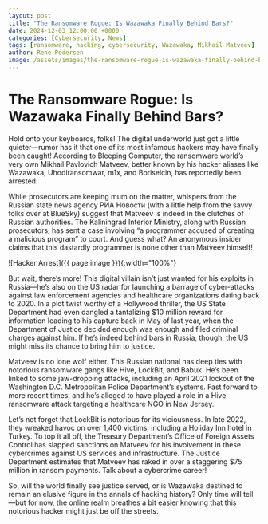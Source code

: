 ```yaml
---
layout: post
title: "The Ransomware Rogue: Is Wazawaka Finally Behind Bars?"
date: 2024-12-03 12:00:00 +0000
categories: [Cybersecurity, News]
tags: [ransomware, hacking, cybersecurity, Wazawaka, Mikhail Matveev]
author: Rene Pedersen
image: /assets/images/the-ransomware-rogue-is-wazawaka-finally-behind-bars.webp
---
```

# The Ransomware Rogue: Is Wazawaka Finally Behind Bars?

Hold onto your keyboards, folks! The digital underworld just got a little quieter—rumor has it that one of its most infamous hackers may have finally been caught! According to Bleeping Computer, the ransomware world’s very own Mikhail Pavlovich Matveev, better known by his hacker aliases like Wazawaka, Uhodiransomwar, m1x, and Boriselcin, has reportedly been arrested.

While prosecutors are keeping mum on the matter, whispers from the Russian state news agency РИА Новости (with a little help from the savvy folks over at BlueSky) suggest that Matveev is indeed in the clutches of Russian authorities. The Kaliningrad Interior Ministry, along with Russian prosecutors, has sent a case involving “a programmer accused of creating a malicious program” to court. And guess what? An anonymous insider claims that this dastardly programmer is none other than Matveev himself!

![Hacker Arrest]({{ page.image }}){:width="100%"}

But wait, there’s more! This digital villain isn’t just wanted for his exploits in Russia—he’s also on the US radar for launching a barrage of cyber-attacks against law enforcement agencies and healthcare organizations dating back to 2020. In a plot twist worthy of a Hollywood thriller, the US State Department had even dangled a tantalizing $10 million reward for information leading to his capture back in May of last year, when the Department of Justice decided enough was enough and filed criminal charges against him. If he’s indeed behind bars in Russia, though, the US might miss its chance to bring him to justice.

Matveev is no lone wolf either. This Russian national has deep ties with notorious ransomware gangs like Hive, LockBit, and Babuk. He’s been linked to some jaw-dropping attacks, including an April 2021 lockout of the Washington D.C. Metropolitan Police Department’s systems. Fast forward to more recent times, and he’s alleged to have played a role in a Hive ransomware attack targeting a healthcare NGO in New Jersey.

Let’s not forget that LockBit is notorious for its viciousness. In late 2022, they wreaked havoc on over 1,400 victims, including a Holiday Inn hotel in Turkey. To top it all off, the Treasury Department’s Office of Foreign Assets Control has slapped sanctions on Matveev for his involvement in these cybercrimes against US services and infrastructure. The Justice Department estimates that Matveev has raked in over a staggering $75 million in ransom payments. Talk about a cybercrime career!

So, will the world finally see justice served, or is Wazawaka destined to remain an elusive figure in the annals of hacking history? Only time will tell—but for now, the online realm breathes a bit easier knowing that this notorious hacker might just be off the streets.
